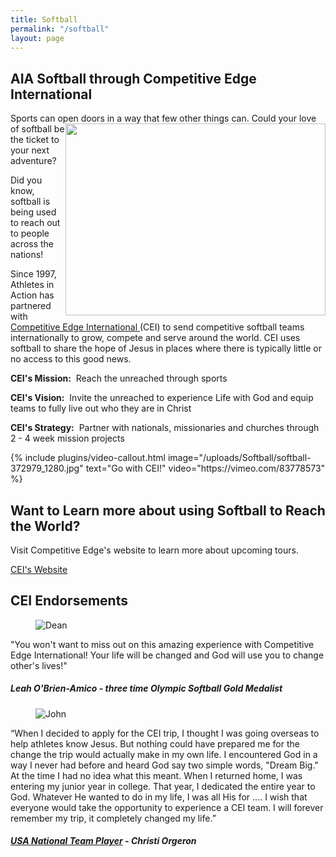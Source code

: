 ```yaml
---
title: Softball
permalink: "/softball"
layout: page
---
```


<div class="container"><h2>AIA Softball through Competitive Edge International</h2>
<p>Sports can open doors in a way that few other things can. Could your love of softball be<img class="pull-right img-responsive" src="/uploads/Softball/Softball1.jpg" width="416" height="307" style="float: right;"> the ticket to your next adventure?</p>
<p>Did you know, softball is being used to reach out to people across the nations!</p>
<p>Since 1997, Athletes in Action has partnered with <a target="_blank" href="http://www.ceisports.org/">Competitive Edge International </a>(CEI) to send competitive softball teams internationally to grow, compete and serve around the world. CEI uses softball to share the hope of Jesus in places where there is typically little or no access to this good news.</p>
<p><strong>CEI's Mission:</strong>&nbsp; Reach the unreached through sports</p>
<p><strong>CEI's Vision:</strong>&nbsp; Invite the unreached to experience Life with God and equip teams to fully live out who they are in Christ</p>
<p><strong>CEI's Strategy:</strong>&nbsp; Partner with nationals, missionaries and churches through 2 - 4 week mission projects</p>
<p></p>
</div>
{% include plugins/video-callout.html image="/uploads/Softball/softball-372979_1280.jpg" text="Go with CEI!"  video="https://vimeo.com/83778573" %}
<div class="row">
<div class=" span-12 cell">
<div class="callout no-border larger no-margin"><div class="container">
<div class="callout-wrapper">
<div class="callout-left">
<h2 class="callout-title">Want to Learn more about using Softball to Reach the World?</h2>
<p class="callout-desc">Visit Competitive Edge's website to learn more about upcoming tours.</p>
</div>
<!-- End .callout-left -->
<div class="callout-right"><a href="http://www.ceisports.org/" class="btn btn-dark no-radius min-width">CEI's Website</a></div>
<!-- End .callout-right --></div>
</div>
</div></div></div>
<div class="row">
<div class=" span-12 cell">
<div class="container mt20"><h2 class="title text-center mb30">CEI <span class="light first-color">Endorsements</span></h2>
<div class="row">
<div class="col-md-6">
<div class="testimonial wow zoomIn animated animated" style="visibility: visible; animation-name: zoomIn;">
<figure><img src="/uploads/Softball/leah.jpg" alt="Dean"></figure>
<div class="testimonial-content">
<p>"You won't want to miss out on this amazing experience with Competitive Edge International! Your life will be changed and God will use you to change other's lives!"</p>
<h5>Leah O'Brien-Amico - three time Olympic Softball Gold Medalist</h5>
</div>
<!-- End .testimonial-content --></div>
<!-- End .testimonial --></div>
<!-- End .col-md-6 -->
<div class="col-md-6">
<div class="testimonial reverse wow zoomIn animated animated" data-wow-delay="0.2s" style="visibility: visible; animation-delay: 0.2s; animation-name: zoomIn;">
<figure><img src="/uploads/Softball/chrisiti.jpg" alt="John"></figure>
<div class="testimonial-content">
<p>“When I decided to apply for the CEI trip, I thought I was going overseas to help athletes know Jesus. But nothing could have prepared me for the change the trip would actually make in my own life. I encountered God in a way I never had before and heard God say two simple words, "Dream Big." At the time I had no idea what this meant. When I returned home, I was entering my junior year in college. That year, I dedicated the entire year to God. Whatever He wanted to do in my life, I was all His for .... I wish that everyone would take the opportunity to experience a CEI team. I will forever remember my trip, it completely changed my life.”</p>
<h5><a href="#" title="Nike Company">USA National Team Player</a> - Christi Orgeron</h5>
</div>
<!-- End .testimonial-content --></div>
<!-- End .testimonial --></div>
<!-- End .col-md-6 --></div>
</div></div></div>